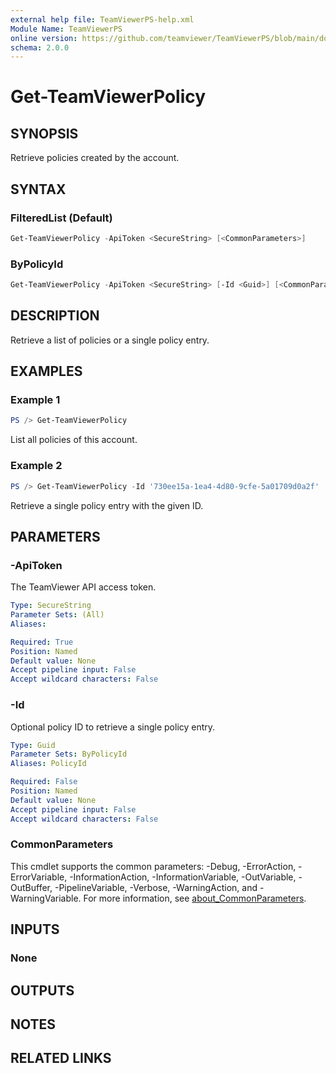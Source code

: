 ```yaml
---
external help file: TeamViewerPS-help.xml
Module Name: TeamViewerPS
online version: https://github.com/teamviewer/TeamViewerPS/blob/main/docs/Cmdlets_help/Get-TeamViewerPolicy.md
schema: 2.0.0
---
```


# Get-TeamViewerPolicy

## SYNOPSIS

Retrieve policies created by the account.

## SYNTAX

### FilteredList (Default)

```powershell
Get-TeamViewerPolicy -ApiToken <SecureString> [<CommonParameters>]
```

### ByPolicyId

```powershell
Get-TeamViewerPolicy -ApiToken <SecureString> [-Id <Guid>] [<CommonParameters>]
```

## DESCRIPTION

Retrieve a list of policies or a single policy entry.

## EXAMPLES

### Example 1

```powershell
PS /> Get-TeamViewerPolicy
```

List all policies of this account.

### Example 2

```powershell
PS /> Get-TeamViewerPolicy -Id '730ee15a-1ea4-4d80-9cfe-5a01709d0a2f'
```

Retrieve a single policy entry with the given ID.

## PARAMETERS

### -ApiToken

The TeamViewer API access token.

```yaml
Type: SecureString
Parameter Sets: (All)
Aliases:

Required: True
Position: Named
Default value: None
Accept pipeline input: False
Accept wildcard characters: False
```

### -Id

Optional policy ID to retrieve a single policy entry.

```yaml
Type: Guid
Parameter Sets: ByPolicyId
Aliases: PolicyId

Required: False
Position: Named
Default value: None
Accept pipeline input: False
Accept wildcard characters: False
```

### CommonParameters

This cmdlet supports the common parameters: -Debug, -ErrorAction, -ErrorVariable, -InformationAction, -InformationVariable, -OutVariable, -OutBuffer, -PipelineVariable, -Verbose, -WarningAction, and -WarningVariable. For more information, see [about_CommonParameters](http://go.microsoft.com/fwlink/?LinkID=113216).

## INPUTS

### None

## OUTPUTS

## NOTES

## RELATED LINKS
